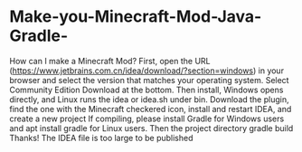 # Make-you-Minecraft-Mod-Java-Gradle-
How can I make a Minecraft Mod?
First, open the URL (https://www.jetbrains.com.cn/idea/download/?section=windows) in your browser and select the version that matches your operating system. Select Community Edition Download at the bottom.
Then install, Windows opens directly, and Linux runs the idea or idea.sh under bin. Download the plugin, find the one with the Minecraft checkered icon, install and restart IDEA, and create a new project
If compiling, please install Gradle for Windows users and apt install gradle for Linux users. Then the project directory gradle build
Thanks!
The IDEA file is too large to be published
